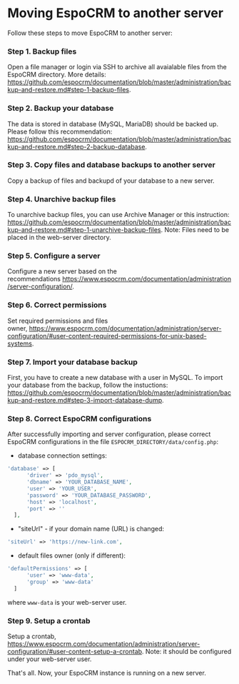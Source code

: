 # Moving EspoCRM to another server

Follow these steps to move EspoCRM to another server:

### Step 1. Backup files

Open a file manager or login via SSH to archive all avaialable files from the EspoCRM directory. More details: https://github.com/espocrm/documentation/blob/master/administration/backup-and-restore.md#step-1-backup-files.

### Step 2. Backup your database

The data is stored in database (MySQL, MariaDB) should be backed up. Please follow this recommendation: https://github.com/espocrm/documentation/blob/master/administration/backup-and-restore.md#step-2-backup-database.

### Step 3. Copy files and database backups to another server

Copy a backup of files and backupd of your database to a new server.

### Step 4. Unarchive backup files

To unarchive backup files, you can use Archive Manager or this instruction: https://github.com/espocrm/documentation/blob/master/administration/backup-and-restore.md#step-1-unarchive-backup-files. 
Note: Files need to be placed in the web-server directory.

### Step 5. Configure a server

Configure a new server based on the recommendations https://www.espocrm.com/documentation/administration/server-configuration/.

### Step 6. Correct permissions

Set required permissions and files owner, https://www.espocrm.com/documentation/administration/server-configuration/#user-content-required-permissions-for-unix-based-systems.

### Step 7. Import your database backup

First, you have to create a new database with a user in MySQL. To import your database from the backup, follow the instuctions: https://github.com/espocrm/documentation/blob/master/administration/backup-and-restore.md#step-3-import-database-dump.

### Step 8. Correct EspoCRM configurations

After successfully importing and server configuration, please correct EspoCRM configurations in the file `ESPOCRM_DIRECTORY/data/config.php`:

 * database connection settings:
  
  ```php
  'database' => [
        'driver' => 'pdo_mysql',
        'dbname' => 'YOUR_DATABASE_NAME',
        'user' => 'YOUR_USER',
        'password' => 'YOUR_DATABASE_PASSWORD',
        'host' => 'localhost',
        'port' => ''
    ],
  ```
   
   * "siteUrl" - if your domain name (URL) is changed:
  
  ```php
  'siteUrl' => 'https://new-link.com',
  ```
  
  * default files owner (only if different):
  
  ```php
  'defaultPermissions' => [
        'user' => 'www-data',
        'group' => 'www-data'
    ]
  ```

  where `www-data` is your web-server user.

### Step 9. Setup a crontab

Setup a crontab, https://www.espocrm.com/documentation/administration/server-configuration/#user-content-setup-a-crontab.
Note: it should be configured under your web-server user.

That's all. Now, your EspoCRM instance is running on a new server.
